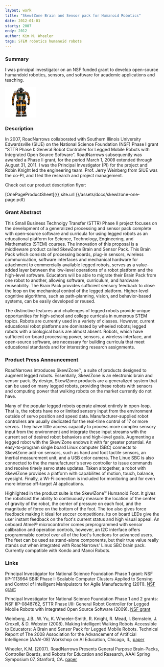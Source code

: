 ```yaml
---
layout: work
title: "SkewlZone Brain and Sensor pack for Humanoid Robotics"
date: 2012-01-01
starty: 2007
endy: 2012
author: Kim M. Wheeler
tags: STEM robotics humanoid robots
---
```


### Summary

I was principal investigator on an NSF funded grant to develop open-source humandoid robotics, sensors, and software for academic applications and teaching.

![RobotWithBrain](/assets/images/skewlzone-brainpack.jpg)

### Description

In 2007, RoadNarrows collaborated with Southern Illinois University Edwardsville (SIUE) on the National Science Foundation (NSF) Phase I grant “STTR Phase I: General Robot Controller for Legged Mobile Robots with Integrated Open Source Software”. RoadNarrows subsequently was awarded a Phase II grant, for the period March 1, 2009 extended through August 31, 2011. I was the Principal Investigator (PI) for the project and Robin Knight led the engineering team. Prof. Jerry Weinberg from SIUE was the co-PI, and I led the research and project management.

Check out our product description flyer: 

[OnePageProductSheet]({{ site.url }}/assets/docs/skewlzone-one-page.pdf)

### Grant Abstract

This Small Business Technolgy Transfer (STTR) Phase II project focuses on the development of a generalized processing and sensor pack complete with open-source software and curricula for using legged robots as an educational platform for Science, Technology, Engineering, and Mathematics (STEM) courses. The innovation of this proposal is a middleware product called SkewZone Brain and Sensor Pack. This Brain Pack which consists of processing boards, plug-in sensors, wireless communication, software interfaces and mechanical hardware for attachment to commercially available legged robots, serves as a value-added layer between the low-level operations of a robot platform and the high-level software. Educators will be able to migrate their Brain Pack from one robot to another, allowing software, curriculum, and hardware reuseability. The Brain Pack provides sufficient sensory feedback to close the loop on the mechanical control of the legged platform. Higher-level cognitive algorithms, such as path-planning, vision, and behavior-based systems, can be easily developed or reused.


The distinctive features and challenges of legged robots provide unique opportunities for high-school and college curricula in numerous STEM topics. Robots are currently used in a variety of classes. However, current educational robot platforms are dominated by wheeled robots; legged robots with a biological basis are almost absent. Robots, which have sufficient on-board processing power, sensors, a wireless interface, and open-source software, are necessary for building curricula that meet educational standards and for interesting research assignments.

### Product Press Announcement

RoadNarrows introduces SkewlZone™, a suite of products designed to augment legged robots. Essentially, SkewlZone is an electronic brain and sensor pack. By design, SkewlZone products are a generalized system that can be used on many legged robots, providing these robots with sensors and computing power that walking robots on the market currently do not have.


Many of the popular legged robots operate almost entirely in open-loop. That is, the robots have no or limited sensory input from the environment outside of servo position and speed data. Manufacturer-supplied robot controllers are usually dedicated for the real-time control of 17 or more servos. They have little access capacity to process more complex sensory input from the environment and integrate these input streams with the current set of desired robot behaviors and high-level goals. Augmenting a legged robot with the SkewlZone endows it with far greater potential. An easy-to-program single board Linux computer (SBC) connects to SkewlZone add-on sensors, such as hand and foot tactile sensors, an inertial measurement unit, and a USB color camera. The Linux SBC is also connected to the the manufacturer's servo controller to issue commands and receive timely servo state updates. Taken altogether, a robot with SkewlZone provides a platform with capabilites of motion, touch, balance, eyesight. Finally, a Wi-Fi conection is included for monitoring and for even more intense off-target AI applications.


Highlighted in the product suite is the SkewlZone™ Humanoid Foot. It gives the roboticist the ability to continuously measure the location of the center of gravity of
the robot, the center of pressure on each foot, and the magnitude of force on the bottom of the foot. The toe also gives force feedback making it ideal for soccer competitions. Its
on board LEDs give the user instant feedback on the foot's current status and high visual appeal. An onboard Atmel® microcontroller comes preprogrammed with sensor calibration and operation controls, however, an I2C interface offers programmable control over all of the foot's functions for advanced users. The feet can be used as stand-alone components, but their true value really stands out when integrated with RoadNarrows' Linux SBC brain pack. Currently compatible with Kondo and Manoi Robots.

### Links

Principal Investigator for National Science Foundation Phase 1 grant: NSF IIP-1113964 SBIR Phase I: Scalable Computer Clusters Applied to Sensing and Control of Intelligent Manipulators for Agile Manufacturing (2011). [NSF grant](https://www.nsf.gov/awardsearch/showAward?AWD_ID=1113964)


Principal Investigator for National Science Foundation Phase 1 and 2 grants: NSF IIP-0848762, STTR Phase I/II: General Robot Controller for Legged Mobile Robots with Integrated Open Source Software (2009). [NSF grant](https://www.nsf.gov/awardsearch/showAward?AWD_ID=0848762)


Weinberg, J.B., W. Yu, K. Wheeler-Smith, R. Knight, R. Mead, I. Bernstein, J. Croxell, & D. Webster (2008). Making Intelligent Walking Robots Accessible to Educators: A Brain and Sensor Pack for Legged Mobile Robots. Technical Report of The 2008 Association for the Advancement of Artificial Intelligence (AAAI-08) Workshop on AI Education, Chicago, IL, [paper](https://www.researchgate.net/publication/252227972_Making_Intelligent_Walking_Robots_Accessible_to_Educators_A_Brain_and_Sensor_Pack_for_Legged_Mobile_Robots)


Wheeler, K.M. (2007). RoadNarrows Presents General Purpose Brain-Packs, Controller Boards, and Robots for Education and Research, AAAI Spring Symposium 07, Stanford, CA. [paper](https://www.researchgate.net/publication/221250962_RoadNarrows_Presents_General_Purpose_Brain-Packs_Controller_Boards_and_Robots_for_Education_and_Research)
